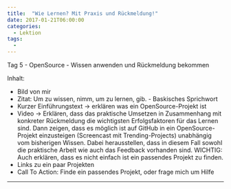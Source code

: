 ```yaml
---
title:  "Wie Lernen? Mit Praxis und Rückmeldung!"
date: 2017-01-21T06:00:00
categories: 
  - Lektion
tags:
  - 
---
```


Tag 5 - OpenSource - Wissen anwenden und Rückmeldung bekommen

Inhalt:
 * Bild von mir
 * Zitat: Um zu wissen, nimm, um zu lernen, gib. - Baskisches Sprichwort
 * Kurzer Einführungstext -> erklären was ein OpenSource-Projekt ist
 * Video -> Erklären, dass das praktische Umsetzen in Zusammenhang mit konkreter Rückmeldung die wichtigsten Erfolgsfaktoren für das Lernen sind. Dann zeigen, dass es möglich ist auf GitHub in ein OpenSource-Projekt einzusteigen (Screencast mit Trending-Projects) unabhängig vom bisherigen Wissen. Dabei herausstellen, dass in diesem Fall sowohl die praktische Arbeit wie auch das Feedback vorhanden sind. WICHTIG: Auch erklären, dass es nicht einfach ist ein passendes Projekt zu finden.
 * Links zu ein paar Projekten
 * Call To Action: Finde ein passendes Projekt, oder frage mich um Hilfe

---
